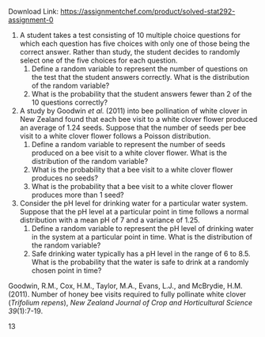 Download Link: https://assignmentchef.com/product/solved-stat292-assignment-0
<br>
<ol>

 <li>A student takes a test consisting of 10 multiple choice questions for which each question has five choices with only one of those being the correct answer. Rather than study, the student decides to randomly select one of the five choices for each question.

  <ol>

   <li>Define a random variable to represent the number of questions on the test that the student answers correctly. What is the distribution of the random variable?</li>

   <li>What is the probability that the student answers fewer than 2 of the 10 questions correctly?</li>

  </ol></li>

 <li>A study by Goodwin <em>et al. </em>(2011) into bee pollination of white clover in New Zealand found that each bee visit to a white clover flower produced an average of 1.24 seeds. Suppose that the number of seeds per bee visit to a white clover flower follows a Poisson distribution.

  <ol>

   <li>Define a random variable to represent the number of seeds produced on a bee visit to a white clover flower. What is the distribution of the random variable?</li>

   <li>What is the probability that a bee visit to a white clover flower produces no seeds?</li>

   <li>What is the probability that a bee visit to a white clover flower produces more than 1 seed?</li>

  </ol></li>

 <li>Consider the pH level for drinking water for a particular water system. Suppose that the pH level at a particular point in time follows a normal distribution with a mean pH of 7 and a variance of 1.25.

  <ol>

   <li>Define a random variable to represent the pH level of drinking water in the system at a particular point in time. What is the distribution of the random variable?</li>

   <li>Safe drinking water typically has a pH level in the range of 6 to 8.5. What is the probability that the water is safe to drink at a randomly chosen point in time?</li>

  </ol></li>

</ol>

Goodwin, R.M., Cox, H.M., Taylor, M.A., Evans, L.J., and McBrydie, H.M. (2011). Number of honey bee visits required to fully pollinate white clover (<em>Trifolium repens</em>), <em>New Zealand Journal of Crop and Horticultural Science 39</em>(1):7-19.

13
